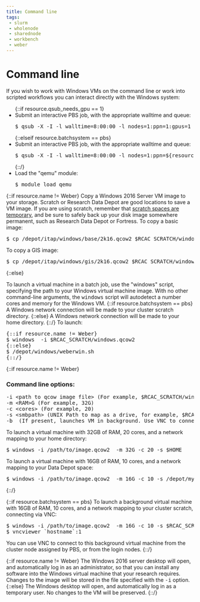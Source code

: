 ```yaml
---
title: Command line
tags:
 - slurm
 - wholenode
 - sharednode
 - workbench
 - weber
---
```

# Command line

If you wish to work with Windows VMs on the command line or work into scripted workflows you can interact directly with the Windows system:

<ul>
{::if resource.qsub_needs_gpu == 1}
<li> Submit an interactive PBS job, with the appropriate walltime and queue:
<pre>
$ qsub -X -I -l walltime=8:00:00 -l nodes=1:ppn=1:gpus=1
</pre>
{::elseif resource.batchsystem == pbs}
<li> Submit an interactive PBS job, with the appropriate walltime and queue:
<pre>
$ qsub -X -I -l walltime=8:00:00 -l nodes=1:ppn=${resource.nodecores}
</pre>
{::/}
<li>Load the "qemu" module:
<pre>
$ module load qemu
</pre>
</ul>

{::if resource.name != Weber}
Copy a Windows 2016 Server VM image to your storage. Scratch or Research Data Depot are good locations to save a VM image. If you are using scratch, remember that <a href="/policies/scratchpurge">scratch spaces are temporary</a>, and be sure to safely back up your disk image somewhere permanent, such as Research Data Depot or Fortress.
To copy a basic image:
<pre>
$ cp /depot/itap/windows/base/2k16.qcow2 $RCAC_SCRATCH/windows.qcow2
</pre>
To copy a GIS image:
<pre>
$ cp /depot/itap/windows/gis/2k16.qcow2 $RCAC_SCRATCH/windows.qcow2
</pre>
{::else}

To launch a virtual machine in a batch job, use the "windows" script, specifying the path to your Windows virtual machine image. With no other command-line arguments, the <kbd>windows</kbd> script will autodetect a number cores and memory for the Windows VM. 
{::if resource.batchsystem == pbs}
A Windows network connection will be made to your cluster scratch directory. 
{::else}
A Windows network connection will be made to your home directory. 
{::/}
To launch:
<pre>
{::if resource.name != Weber}
$ windows  -i $RCAC_SCRATCH/windows.qcow2
{::else}
$ /depot/windows/weberwin.sh
{::/}
</pre>

{::if resource.name != Weber}
### Command line options:
<pre>
-i &lt;path to qcow image file&gt; (For example, $RCAC_SCRATCH/windows-2k16.qcow2)
-m &lt;RAM&gt;G (For example, 32G)
-c &lt;cores&gt; (For example, 20)
-s &lt;smbpath&gt; (UNIX Path to map as a drive, for example, $RCAC_SCRATCH)
-b  (If present, launches VM in background. Use VNC to connect to Windows.)
</pre>

To launch a virtual machine with 32GB of RAM, 20 cores, and a network mapping to your home directory:
<pre>
$ windows -i /path/to/image.qcow2  -m 32G -c 20 -s $HOME
</pre>
To launch a virtual machine with 16GB of RAM, 10 cores, and a network mapping to your Data Depot space:
<pre>
$ windows -i /path/to/image.qcow2  -m 16G -c 10 -s /depot/mylab
</pre>
{::/}

{::if resource.batchsystem == pbs}
To launch a background virtual machine with 16GB of RAM, 10 cores, and a network mapping to your cluster scratch, connecting via VNC:
<pre>
$ windows -i /path/to/image.qcow2  -m 16G -c 10 -s $RCAC_SCRATCH -b
$ vncviewer `hostname`:1
</pre>
You can use VNC to connect to this background virtual machine from the cluster node assigned by PBS,  or from the login nodes.
{::/}

{::if resource.name != Weber}
The Windows 2016 server desktop will open, and automatically log in as an administrator, so that you can install any software into the Windows virtual machine that your research requires. Changes to the image will be stored in the file specified with the <kbd>-i</kbd> option.
{::else}
The Windows desktop will open, and automatically log in as a temporary user.
No changes to the VM will be preserved.
{::/}

